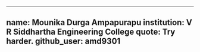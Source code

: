 
---
name: Mounika Durga Ampapurapu
institution: V R Siddhartha Engineering College
quote: Try harder.
github_user: amd9301
---
